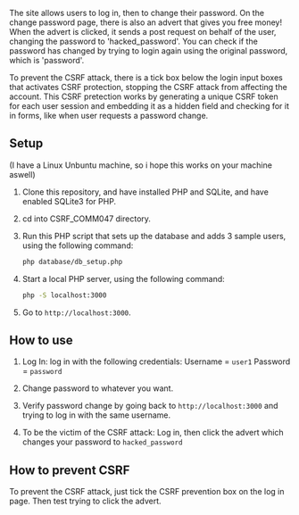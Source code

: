 The site allows users to log in, then to change their password.
On the change password page, there is also an advert that gives you free money!
When the advert is clicked, it sends a post request on behalf of the user, changing the password to 'hacked_password'.
You can check if the password has changed by trying to login again using the original password, which is 'password'.

To prevent the CSRF attack, there is a tick box below the login input boxes that activates CSRF protection, stopping the CSRF attack from affecting the account. 
This CSRF pretection works by generating a unique CSRF token for each user session and embedding it as a hidden field and checking for it in forms, like when user requests a password change. 
<!-- The token is also stored on the server in the user's session. -->


## Setup

(I have a Linux Unbuntu machine, so i hope this works on your machine aswell)

1. Clone this repository, and have installed PHP and SQLite, and have enabled SQLite3 for PHP.
2. cd into CSRF_COMM047 directory.
3. Run this PHP script that sets up the database and adds 3 sample users, using the following command:

    ```bash
    php database/db_setup.php
    ```

4. Start a local PHP server, using the following command:

    ```bash
    php -S localhost:3000
    ```

5. Go to `http://localhost:3000`.


## How to use

1. Log In: log in with the following credentials:
   Username = `user1`
   Password = `password`

2. Change password to whatever you want.

3. Verify password change by going back to `http://localhost:3000` and trying to log in with the same username.

4. To be the victim of the CSRF attack: Log in, then click the advert which changes your password to  `hacked_password`

## How to prevent CSRF

To prevent the CSRF attack, just tick the CSRF prevention box on the log in page. Then test trying to click the advert.
